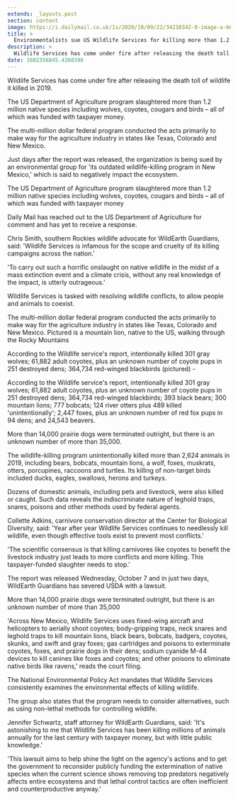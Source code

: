```yaml
--- 
extends: _layouts.post 
section: content 
image: https://i.dailymail.co.uk/1s/2020/10/09/22/34210342-0-image-a-66_1602278278356.jpg 
title: > 
  Environmentalists sue US Wildlife Services for killing more than 1.2 MILLION wild animals in 2019 
description: > 
  Wildlife Services has come under fire after releasing the death toll of wildlife it killed in 2019.Chris Smith, southern Rockies wildlife advocate for WildEarth Guardians, said: 'Wildlife Services is infamous for the scope and cruelty of its killing campaigns across the nation.'Wildlife Services is tasked with resolving wildlife conflicts, to allow people and animals to coexist.Collette Adkins, carnivore conservation director at the Center for Biological Diversity, said: 'Year after year Wildlife Services continues to needlessly kill wildlife, even though effective tools exist to prevent most conflicts.'The National Environmental Policy Act mandates that Wildlife Services consistently examines the environmental effects of killing wildlife. 
date: 1602356845.4268396 
--- 
```

Wildlife Services has come under fire after releasing the death toll of wildlife it killed in 2019.

The US Department of Agriculture program slaughtered more than 1.2 million native species including wolves, coyotes, cougars and birds – all of which was funded with taxpayer money.

The multi-million dollar federal program conducted the acts primarily to make way for the agriculture industry in states like Texas, Colorado and New Mexico.

Just days after the report was released, the organization is being sued by an environmental group for 'its outdated wildlife-killing program in New Mexico,' which is said to negatively impact the ecosystem.

The US Department of Agriculture program slaughtered more than 1.2 million native species including wolves, coyotes, cougars and birds – all of which was funded with taxpayer money

Daily Mail has reached out to the US Department of Agriculture for comment and has yet to receive a response.

Chris Smith, southern Rockies wildlife advocate for WildEarth Guardians, said: 'Wildlife Services is infamous for the scope and cruelty of its killing campaigns across the nation.'

'To carry out such a horrific onslaught on native wildlife in the midst of a mass extinction event and a climate crisis, without any real knowledge of the impact, is utterly outrageous.'

Wildlife Services is tasked with resolving wildlife conflicts, to allow people and animals to coexist.

The multi-million dollar federal program conducted the acts primarily to make way for the agriculture industry in states like Texas, Colorado and New Mexico. Pictured is a mountain lion, native to the US, walking through the Rocky Mountains

According to the Wildlife service's report, intentionally killed 301 gray wolves; 61,882 adult coyotes, plus an unknown number of coyote pups in 251 destroyed dens; 364,734 red-winged blackbirds (pictured) -

According to the Wildlife service's report, intentionally killed 301 gray wolves; 61,882 adult coyotes, plus an unknown number of coyote pups in 251 destroyed dens; 364,734 red-winged blackbirds; 393 black bears; 300 mountain lions; 777 bobcats; 124 river otters plus 489 killed 'unintentionally'; 2,447 foxes, plus an unknown number of red fox pups in 94 dens; and 24,543 beavers.

More than 14,000 prairie dogs were terminated outright, but there is an unknown number of more than 35,000.

The wildlife-killing program unintentionally killed more than 2,624 animals in 2019, including bears, bobcats, mountain lions, a wolf, foxes, muskrats, otters, porcupines, raccoons and turtles. Its killing of non-target birds included ducks, eagles, swallows, herons and turkeys.

Dozens of domestic animals, including pets and livestock, were also killed or caught. Such data reveals the indiscriminate nature of leghold traps, snares, poisons and other methods used by federal agents.

Collette Adkins, carnivore conservation director at the Center for Biological Diversity, said: 'Year after year Wildlife Services continues to needlessly kill wildlife, even though effective tools exist to prevent most conflicts.'

'The scientific consensus is that killing carnivores like coyotes to benefit the livestock industry just leads to more conflicts and more killing. This taxpayer-funded slaughter needs to stop.'

The report was released Wednesday, October 7 and in just two days, WildEarth Guardians has severed USDA with a lawsuit.

More than 14,000 prairie dogs were terminated outright, but there is an unknown number of more than 35,000

'Across New Mexico, Wildlife Services uses fixed-wing aircraft and helicopters to aerially shoot coyotes; body-gripping traps, neck snares and leghold traps to kill mountain lions, black bears, bobcats, badgers, coyotes, skunks, and swift and gray foxes; gas cartridges and poisons to exterminate coyotes, foxes, and prairie dogs in their dens; sodium cyanide M-44 devices to kill canines like foxes and coyotes; and other poisons to eliminate native birds like ravens,' reads the court filing.

The National Environmental Policy Act mandates that Wildlife Services consistently examines the environmental effects of killing wildlife.

The group also states that the program needs to consider alternatives, such as using non-lethal methods for controlling wildlife.

Jennifer Schwartz, staff attorney for WildEarth Guardians, said: 'It's astonishing to me that Wildlife Services has been killing millions of animals annually for the last century with taxpayer money, but with little public knowledge.'

'This lawsuit aims to help shine the light on the agency's actions and to get the government to reconsider publicly funding the extermination of native species when the current science shows removing top predators negatively affects entire ecosystems and that lethal control tactics are often inefficient and counterproductive anyway.'